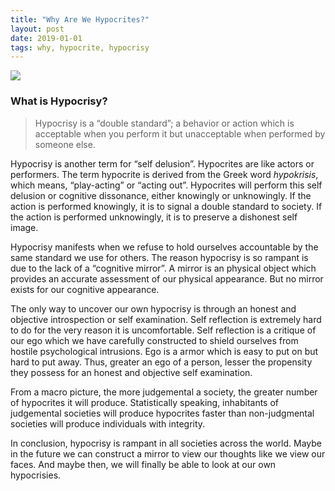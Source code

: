 ```yaml
---
title: "Why Are We Hypocrites?"
layout: post
date: 2019-01-01
tags: why, hypocrite, hypocrisy  
---
```


![](https://cdn-images-1.medium.com/max/800/1*PXdqpxHInn96ZjHEUVhZWg.png)

### What is Hypocrisy?

> Hypocrisy is a “double standard”; a behavior or action which is acceptable when
> you perform it but unacceptable when performed by someone else.

Hypocrisy is another term for “self delusion”. Hypocrites are like actors or
performers. The term hypocrite is derived from the Greek word *hypokrisis*,
which means, “play-acting” or “acting out”. Hypocrites will perform this self
delusion or cognitive dissonance, either knowingly or unknowingly. If the action
is performed knowingly, it is to signal a double standard to society. If the
action is performed unknowingly, it is to preserve a dishonest self image.

Hypocrisy manifests when we refuse to hold ourselves accountable by the same
standard we use for others. The reason hypocrisy is so rampant is due to the
lack of a “cognitive mirror”. A mirror is an physical object which provides an
accurate assessment of our physical appearance. But no mirror exists for our
cognitive appearance.

The only way to uncover our own hypocrisy is through an honest and objective
introspection or self examination. Self reflection is extremely hard to do for
the very reason it is uncomfortable. Self reflection is a critique of our ego
which we have carefully constructed to shield ourselves from hostile
psychological intrusions. Ego is a armor which is easy to put on but hard to put
away. Thus, greater an ego of a person, lesser the propensity they possess for
an honest and objective self examination.

From a macro picture, the more judgemental a society, the greater number of
hypocrites it will produce. Statistically speaking, inhabitants of judgemental
societies will produce hypocrites faster than non-judgmental societies will
produce individuals with integrity.

In conclusion, hypocrisy is rampant in all societies across the world. Maybe in
the future we can construct a mirror to view our thoughts like we view our
faces. And maybe then, we will finally be able to look at our own hypocrisies.



